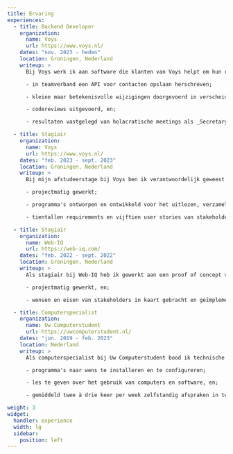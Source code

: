 ```yaml
---
title: Ervaring
experiences:
  - title: Backend Developer
    organization:
      name: Voys
      url: https://www.voys.nl/
    dates: "nov. 2023 - heden"
    location: Groningen, Nederland
    writeup: >
      Bij Voys werk ik aan software die klanten van Voys helpt om hun relaties met klanten te verbeteren. Ik heb onder andere:

      - in teamverband een API voor contacten opslaan herschreven;

      - kleine maar betekenisvolle wijzigingen doorgevoerd in verscheidene services;

      - codereviews uitgevoerd, en;

      - resultaten vastgelegd van holacratische meetings als _Secretary_.

  - title: Stagiair
    organization:
      name: Voys
      url: https://www.voys.nl/
    dates: "feb. 2023 - sept. 2023"
    location: Groningen, Nederland
    writeup: >
      Bij mijn afstudeerstage bij Voys ben ik verantwoordelijk geweest voor het opzetten van een "single source of truth" (SSOT). Ik heb onder andere:

      - projectmatig gewerkt;

      - programma's ontworpen en ontwikkeld voor het uitlezen, verzamelen en weergeven van hardware- en netwerkinformatie, en;

      - tientallen requirements en vijftien user stories van stakeholders in kaart gebracht en grotendeels implementeren.

  - title: Stagiair
    organization:
      name: Web-IQ
      url: https://web-iq.com/
    dates: "feb. 2022 - sept. 2022"
    location: Groningen, Nederland
    writeup: >
      Als stagiair bij Web-IQ heb ik gewerkt aan een proof of concept van het bijwerken van een stuk software. Ik heb onder andere:

      - projectmatig gewerkt, en;

      - wensen en eisen van stakeholders in kaart gebracht en geïmplementeerd.

  - title: Computerspecialist
    organization:
      name: Uw Computerstudent
      url: https://uwcomputerstudent.nl/
    dates: "jun. 2019 - feb. 2023"
    location: Nederland
    writeup: >
      Als computerspecialist bij Uw Computerstudent bood ik technische ondersteuning aan klanten. Ik was medewerker van de maand in mei 2022. Bij Uw Computerstudent hielp ik klanten bijvoorbeeld door:

      - programma's naar wens te installeren en te configureren;

      - les te geven over het gebruik van computers en software, en;

      - gemiddeld twee à drie keer per week zelfstandig afspraken in te plannen en uit te voeren.

weight: 3
widget:
  handler: experience
  width: lg
  sidebar:
    position: left
---
```

